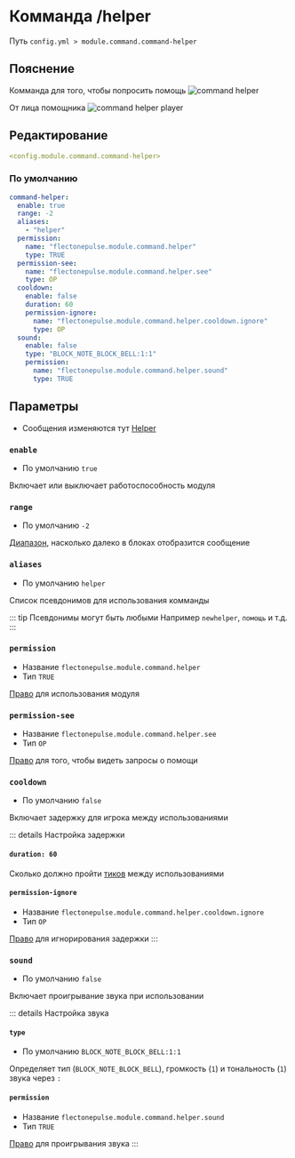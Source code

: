 # Комманда /helper
Путь `config.yml > module.command.command-helper`

## Пояснение
Комманда для того, чтобы попросить помощь
![command helper](/commandhelper.png)

От лица помощника
![command helper player](/commandhelperadmin.png)

## Редактирование
```yaml
<config.module.command.command-helper>
```

### По умолчанию
```yaml
command-helper:
  enable: true
  range: -2
  aliases:
    - "helper"
  permission:
    name: "flectonepulse.module.command.helper"
    type: TRUE
  permission-see:
    name: "flectonepulse.module.command.helper.see"
    type: OP
  cooldown:
    enable: false
    duration: 60
    permission-ignore:
      name: "flectonepulse.module.command.helper.cooldown.ignore"
      type: OP
  sound:
    enable: false
    type: "BLOCK_NOTE_BLOCK_BELL:1:1"
    permission:
      name: "flectonepulse.module.command.helper.sound"
      type: TRUE
```

## Параметры

- Сообщения изменяются тут [Helper](/ru/messages/ru_ru/module/command/command-helper/)

### `enable`
- По умолчанию `true`

Включает или выключает работоспособность модуля

### `range`
- По умолчанию `-2`

[Диапазон](#виды-диапазонов), насколько далеко в блоках отобразится сообщение

### `aliases`
- По умолчанию `helper`

Список псевдонимов для использования комманды

::: tip Псевдонимы могут быть любыми
Например `newhelper`, `помощь` и т.д.
:::

### `permission`
- Название `flectonepulse.module.command.helper`
- Тип `TRUE`

[Право](/ru/config/module/#пояснение) для использования модуля

### `permission-see`
- Название `flectonepulse.module.command.helper.see`
- Тип `OP`

[Право](/ru/config/module/#пояснение) для того, чтобы видеть запросы о помощи

### `cooldown`
- По умолчанию `false`

Включает задержку для игрока между использованиями

::: details Настройка задержки
#### `duration: 60`

Сколько должно пройти [тиков](https://ru.minecraft.wiki/w/%D0%A2%D0%B0%D0%BA%D1%82) между использованиями

#### `permission-ignore`
- Название `flectonepulse.module.command.helper.cooldown.ignore`
- Тип `OP`

[Право](/ru/config/module/#пояснение) для игнорирования задержки
:::

### `sound`
- По умолчанию `false`

Включает проигрывание звука при использовании

::: details Настройка звука
#### `type`
- По умолчанию `BLOCK_NOTE_BLOCK_BELL:1:1`

Определяет тип (`BLOCK_NOTE_BLOCK_BELL`), громкость (`1`) и тональность (`1`) звука через `:`

#### `permission`
- Название `flectonepulse.module.command.helper.sound`
- Тип `TRUE`

[Право](/ru/config/module/#пояснение) для проигрывания звука
:::

<!--@include: @/ru/parts/range.md-->